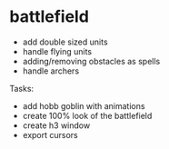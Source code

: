 # battlefield

* add double sized units
* handle flying units
* adding/removing obstacles as spells
* handle archers

Tasks:
* add hobb goblin with animations
* create 100% look of the battlefield
* create h3 window
* export cursors